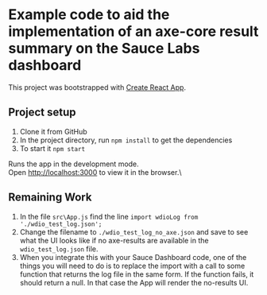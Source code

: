 # Example code to aid the implementation of an axe-core result summary on the Sauce Labs dashboard

This project was bootstrapped with [Create React App](https://github.com/facebook/create-react-app).

## Project setup
1. Clone it from GitHub
1. In the project directory, run `npm install` to get the dependencies
1. To start it `npm start`

Runs the app in the development mode.\
Open [http://localhost:3000](http://localhost:3000) to view it in the browser.\

## Remaining Work
1. In the file `src\App.js` find the line `import wdioLog from './wdio_test_log.json';`
1. Change the filename to `./wdio_test_log_no_axe.json` and save to see what the UI looks like if no axe-results are available in the `wdio_test_log.json` file.
1. When  you integrate this with your Sauce Dashboard code, one of the things you will need to do is to replace the import with a call to some function that returns the log file in the same form.  If the function fails, it should return a null.  In that case the App will render the no-results UI.
